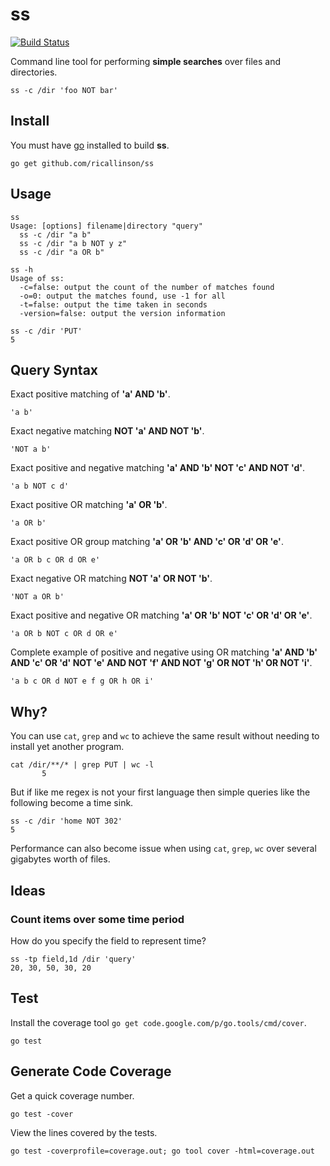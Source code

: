 # ss

[![Build Status](https://travis-ci.org/ricallinson/ss.svg)](http://travis-ci.org/ricallinson/ss)

Command line tool for performing __simple searches__ over files and directories.

    ss -c /dir 'foo NOT bar'

## Install

You must have [go](http://golang.org/) installed to build __ss__.

    go get github.com/ricallinson/ss

## Usage

    ss
    Usage: [options] filename|directory "query"
      ss -c /dir "a b"
      ss -c /dir "a b NOT y z"
      ss -c /dir "a OR b"

    ss -h
    Usage of ss:
      -c=false: output the count of the number of matches found
      -o=0: output the matches found, use -1 for all
      -t=false: output the time taken in seconds
      -version=false: output the version information

    ss -c /dir 'PUT'
    5

## Query Syntax

Exact positive matching of __'a' AND 'b'__.

    'a b'

Exact negative matching __NOT 'a' AND NOT 'b'__.

    'NOT a b'

Exact positive and negative matching __'a' AND 'b' NOT 'c' AND NOT 'd'__.

    'a b NOT c d'

Exact positive OR matching __'a' OR 'b'__.

    'a OR b'

Exact positive OR group matching __'a' OR 'b' AND 'c' OR 'd' OR 'e'__.

    'a OR b c OR d OR e'

Exact negative OR matching __NOT 'a' OR NOT 'b'__.

    'NOT a OR b'

Exact positive and negative OR matching __'a' OR 'b' NOT 'c' OR 'd' OR 'e'__.

    'a OR b NOT c OR d OR e'

Complete example of positive and negative using OR matching __'a' AND 'b' AND 'c' OR 'd' NOT 'e' AND NOT 'f' AND NOT 'g' OR NOT 'h' OR NOT 'i'__.

    'a b c OR d NOT e f g OR h OR i'

## Why?

You can use `cat`, `grep` and `wc` to achieve the same result without needing to install yet another program.

    cat /dir/**/* | grep PUT | wc -l
           5

But if like me regex is not your first language then simple queries like the following become a time sink.

    ss -c /dir 'home NOT 302'
    5

Performance can also become issue when using `cat`, `grep`, `wc` over several gigabytes worth of files.

## Ideas

### Count items over some time period

How do you specify the field to represent time?

    ss -tp field,1d /dir 'query'
    20, 30, 50, 30, 20

## Test

Install the coverage tool `go get code.google.com/p/go.tools/cmd/cover`.

    go test

## Generate Code Coverage

Get a quick coverage number.

    go test -cover

View the lines covered by the tests.

    go test -coverprofile=coverage.out; go tool cover -html=coverage.out

